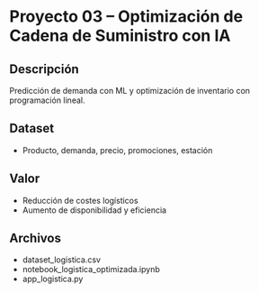 # Proyecto 03 – Optimización de Cadena de Suministro con IA

## Descripción
Predicción de demanda con ML y optimización de inventario con programación lineal.

## Dataset
- Producto, demanda, precio, promociones, estación

## Valor
- Reducción de costes logísticos
- Aumento de disponibilidad y eficiencia

## Archivos
- dataset_logistica.csv
- notebook_logistica_optimizada.ipynb
- app_logistica.py
